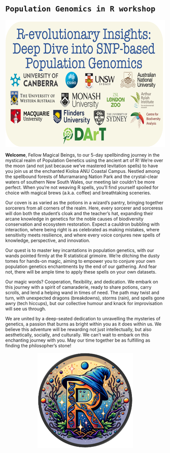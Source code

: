 
<!-- README.md is generated from README.Rmd. Please edit that file -->

# `Population Genomics in R workshop`

<p align="center">
<a href="https://green-striped-gecko.github.io/dartR/"><img src='Pictures/logo_workshop.png' height="400" /></a>
</p>

**Welcome**, Fellow Magical Beings, to our 5-day spellbinding journey in
the mystical realm of Population Genetics using the ancient art of R!
We’re over the moon (and not just because we’ve mastered levitation
spells) to have you join us at the enchanted Kioloa ANU Coastal Campus.
Nestled among the spellbound forests of Murramarang Nation Park and the
crystal-clear waters of southern New South Wales, our meeting lair
couldn’t be more perfect. When you’re not weaving R spells, you’ll find
yourself spoiled for choice with magical brews (a.k.a. coffee) and
breathtaking sceneries.

Our coven is as varied as the potions in a wizard’s pantry, bringing
together sorcerers from all corners of the realm. Here, every sorcerer
and sorceress will don both the student’s cloak and the teacher’s hat,
expanding their arcane knowledge in genetics for the noble causes of
biodiversity conservation and ecosystem restoration. Expect a cauldron
bubbling with interaction, where being right is as celebrated as making
mistakes, where sensitivity meets resilience, and where every voice
conjures new spells of knowledge, perspective, and innovation.

Our quest is to master key incantations in population genetics, with our
wands pointed firmly at the R statistical grimoire. We’re ditching the
dusty tomes for hands-on magic, aiming to empower you to conjure your
own population genetics enchantments by the end of our gathering. And
fear not, there will be ample time to apply these spells on your own
datasets.

Our magic words? Cooperation, flexibility, and dedication. We embark on
this journey with a spirit of camaraderie, ready to share potions, carry
scrolls, and lend a helping wand in times of need. The path may twist
and turn, with unexpected dragons (breakdowns), storms (rain), and
spells gone awry (tech hiccups), but our collective humour and knack for
improvisation will see us through.

We are united by a deep-seated dedication to unravelling the mysteries
of genetics, a passion that burns as bright within you as it does within
us. We believe this adventure will be rewarding not just intellectually,
but also aesthetically, socially, and culturally. We can’t wait to
embark on this enchanting journey with you. May our time together be as
fulfilling as finding the philosopher’s stone!

<p align="center">
<img src='Pictures/R_logo.png' height="300">
</p>
